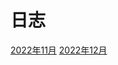<!-- <link rel="stylesheet" type="text/css" href="/themes/newsprint.css"> -->

# 日志
[2022年11月](/diary/2022%E5%B9%B411%E6%9C%88.md)
[2022年12月](/diary/2022%E5%B9%B412%E6%9C%88.md)